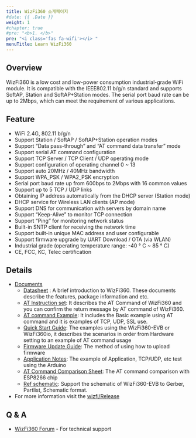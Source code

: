 ```yaml
---
title: WizFi360 소개페이지
#date: {{ .Date }}
weight: 1
#chapter: true
#pre: "<b>1. </b>"
pre: "<i class='fas fa-wifi'></i> "
menuTitle: Learn WizFi360
---
```


## Overview

WizFi360 is a low cost and low-power consumption industrial-grade WiFi module. It is compatible with the IEEE802.11 b/g/n standard and supports SoftAP, Station and SoftAP+Station modes. The serial port baud rate can be up to 2Mbps, which can meet the requirement of various applications.

## Feature

-   WiFi 2.4G, 802.11 b/g/n
-   Support Station / SoftAP / SoftAP+Station operation modes
-   Support “Data pass-through” and “AT command data transfer” mode
-   Support serial AT command configuration
-   Support TCP Server / TCP Client / UDP operating mode
-   Support configuration of operating channel 0 ~ 13
-   Support auto 20MHz / 40MHz bandwidth
-   Support WPA_PSK / WPA2_PSK encryption
-   Serial port baud rate up from 600bps to 2Mbps with 16 common values
-   Support up to 5 TCP / UDP links
-   Obtaining IP address automatically from the DHCP server (Station mode)
-   DHCP service for Wireless LAN clients (AP mode)
-   Support DNS for communication with servers by domain name
-   Support “Keep-Alive” to monitor TCP connection
-   Support “Ping” for monitoring network status
-   Built-in SNTP client for receiving the network time
-   Support built-in unique MAC address and user configurable
-   Support firmware upgrade by UART Download / OTA (via WLAN)
-   Industrial grade (operating temperature range: -40 ° C ~ 85 ° C)
-   CE, FCC, KC, Telec certification

## Details

-   [Documents](http://wizwiki.net/wiki/doku.php?id=products:wizfi360:wizfi360ds:start)
    -   [Datasheet](http://wizwiki.net/wiki/doku.php?id=products:wizfi360:wizfi360ds:start#datasheet) : A brief introduction to WizFi360. These documents describe the features, package information and etc.
    -   [AT Instruction set](http://wizwiki.net/wiki/doku.php?id=products:wizfi360:wizfi360ds:start#at_instruction_set): It describes the AT Command of WizFi360 and you can confirm the return message by AT command of WizFi360.
    -   [AT command Example](http://wizwiki.net/wiki/doku.php?id=products:wizfi360:wizfi360ds:start#at_command_examples): It includes the Basic example using AT command and it is examples of TCP, UDP, SSL use.
    -   [Quick Start Guide](http://wizwiki.net/wiki/doku.php?id=products:wizfi360:wizfi360ds:start#quick_start_guide): The examples using the WizFi360-EVB or WizFi360io, it describes the scenarios in order from Hardware setting to an example of AT command usage
    -   [Firmware Update Guide](http://wizwiki.net/wiki/doku.php?id=products:wizfi360:wizfi360ds:start#firmware_update_guide): The method of using how to upload firmware
    -   [Application Notes](http://wizwiki.net/wiki/doku.php?id=products:wizfi360:wizfi360ds:start#application_notes): The example of Application, TCP/UDP, etc test using the Arduino
    -   [AT Command Comparison Sheet](http://wizwiki.net/wiki/doku.php?id=products:wizfi360:wizfi360ds:start#at_command_comparison_sheet): The AT command comparison with ESP8266 chip
    -   [Ref schematic](https://github.com/Wiznet/Hardware-Files-of-WIZnet/tree/master/07_WizFi_Module/WizFi360-EVB-Shield): Support the schematic of WizFi360-EVB to Gerber, Partlist, Schematic format.
-   For more information visit the [wizfi/Release](https://github.com/wizfi/Release)

## Q & A

-   [WizFi360 Forum](https://forum.wiznet.io/c/wifi-module/wizfi360) - For technical support

